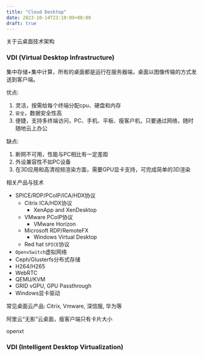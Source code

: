 ```yaml
---
title: "Cloud Desktop"
date: 2023-10-14T23:10:09+08:00
draft: true
---
```


关于云桌面技术架构

### VDI (Virtual Desktop Infrastructure)

集中存储+集中计算，所有的桌面都是运行在服务器端，桌面以图像传输的方式发送到客户端。

优点:

1. 灵活，按需给每个终端分配cpu、硬盘和内存
2. `安全`，数据安全性高
3. 便捷，支持多终端访问，PC、手机、平板、瘦客户机，只要通过网络，随时随地云上办公

缺点:

1. 断网不可用，性能与PC相比有一定差距
2. 外设兼容性不如PC设备
3. 在3D应用和高清视频渲染方面，需要GPU显卡支持，可完成简单的3D渲染

相关产品与技术

- SPICE/RDP/PCoIP/ICA/HDX协议
    - Citrix ICA/HDX协议
        - XenApp and XenDesktop
    - VMware PCoIP协议
        - VMware Horizon
    - Microsoft RDP/RemoteFX
        - Windows Virtual Desktop
    - Red hat `SPICE`协议
- `OpenvSwitch`虚拟网络
- Ceph/Glusterfs分布式存储
- H264/H265
- WebRTC
- QEMU/KVM
- GRID vGPU, GPU Passthrough
- Windows显卡驱动

常见桌面云产品: Citrix, Vmware, 深信服, 华为等

阿里云“无影”云桌面，瘦客户端只有卡片大小

openxt

### VDI (Intelligent Desktop Virtualization)

